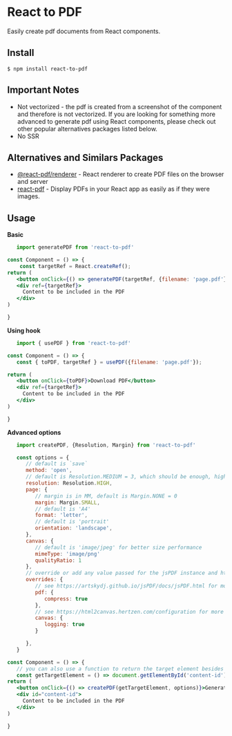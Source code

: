 # React to PDF

Easily create pdf documents from React components.

## Install

```
$ npm install react-to-pdf
```

## Important Notes

- Not vectorized - the pdf is created from a screenshot of the component and therefore is not vectorized. If you are looking for something more advanced to generate pdf using React components, please check out other popular alternatives packages listed below.
- No SSR

## Alternatives and Similars Packages

- [@react-pdf/renderer](https://www.npmjs.com/package/@react-pdf/renderer) - React renderer to create PDF files on the browser and server
- [react-pdf](https://www.npmjs.com/package/react-pdf) - Display PDFs in your React app as easily as if they were images.

## Usage

**Basic**

```jsx
   import generatePDF from 'react-to-pdf'

const Component = () => {
    const targetRef = React.createRef();
return (
   <button onClick={() => generatePDF(targetRef, {filename: 'page.pdf'})}>Download PDF</button>
   <div ref={targetRef}>
     Content to be included in the PDF
   </div>
)

}
```

**Using hook**

```jsx
   import { usePDF } from 'react-to-pdf'

const Component = () => {
   const { toPDF, targetRef } = usePDF({filename: 'page.pdf'});

return (
   <button onClick={toPDF}>Download PDF</button>
   <div ref={targetRef}>
     Content to be included in the PDF
   </div>
)

}

```

**Advanced options**

```jsx
   import createPDF, {Resolution, Margin} from 'react-to-pdf'

   const options = {
      // default is `save`
      method: 'open',
      // default is Resolution.MEDIUM = 3, which should be enough, higher values increases the image quality but also the size of the PDF, so be careful using values higher than 10 when having multiple pages generated, it might cause the browser to crash or hang
      resolution: Resolution.HIGH,
      page: {
         // margin is in MM, default is Margin.NONE = 0
         margin: Margin.SMALL,
         // default is 'A4'
         format: 'letter',
         // default is 'portrait'
         orientation: 'landscape',
      },
      canvas: {
         // default is 'image/jpeg' for better size performance
         mimeType: 'image/png'
         qualityRatio: 1
      },
      // override or add any value passed for the jsPDF instance and html2canvas function - you should not need this, use with caution.
      overrides: {
         // see https://artskydj.github.io/jsPDF/docs/jsPDF.html for more options
         pdf: {
            compress: true
         },
         // see https://html2canvas.hertzen.com/configuration for more options
         canvas: {
            logging: true
         }

      },
   }

const Component = () => {
   // you can also use a function to return the target element besides using React refs 
   const getTargetElement = () => document.getElementById('content-id')
return (
   <button onClick={() => createPDF(getTargetElement, options)}>Generate PDF</button>
   <div id="content-id">
     Content to be included in the PDF
   </div>
)

}
```
